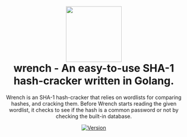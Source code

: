 <h1 align="center">
	<img src="https://user-images.githubusercontent.com/86132648/131270867-b5620447-cfa6-41f7-b8ce-d1570221a046.png" width="150px"><br>
    wrench - An easy-to-use SHA-1 hash-cracker written in Golang.
</h1>
<p align="center">
	Wrench is an SHA-1 hash-cracker that relies on wordlists for comparing hashes, and cracking them. Before Wrench starts reading the given wordlist, it checks to
  see if the hash is a common password or not by checking the built-in database.
</p>

<p align="center">
	<a href="https://deno.land" target="_blank">
    	<img src="https://img.shields.io/badge/Version-1.0.0-7DCDE3?style=for-the-badge" alt="Version">
</p>

